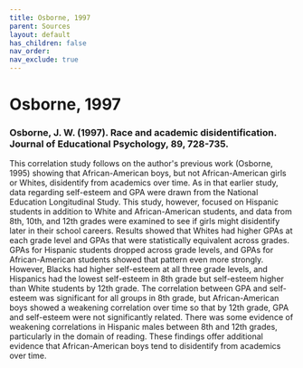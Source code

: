 ```yaml
---
title: Osborne, 1997
parent: Sources
layout: default
has_children: false
nav_order: 
nav_exclude: true
---
```


# Osborne, 1997

### Osborne, J. W. (1997). Race and academic disidentification. Journal of Educational Psychology, 89, 728-735.

This correlation study follows on the author's previous work (Osborne, 1995) showing that African-American boys, but not African-American girls or Whites, disidentify from academics over time. As in that earlier study, data regarding self-esteem and GPA were drawn from the National Education Longitudinal Study. This study, however, focused on Hispanic students in addition to White and African-American students, and data from 8th, 10th, and 12th grades were examined to see if girls might disidentify later in their school careers. Results showed that Whites had higher GPAs at each grade level and GPAs that were statistically equivalent across grades. GPAs for Hispanic students dropped across grade levels, and GPAs for African-American students showed that pattern even more strongly. However, Blacks had higher self-esteem at all three grade levels, and Hispanics had the lowest self-esteem in 8th grade but self-esteem higher than White students by 12th grade. The correlation between GPA and self-esteem was significant for all groups in 8th grade, but African-American boys showed a weakening correlation over time so that by 12th grade, GPA and self-esteem were not significantly related. There was some evidence of weakening correlations in Hispanic males between 8th and 12th grades, particularly in the domain of reading. These findings offer additional evidence that African-American boys tend to disidentify from academics over time.
